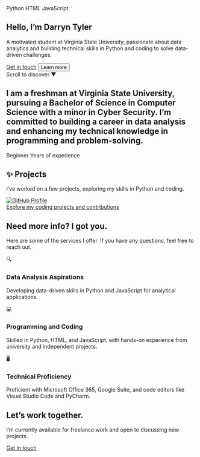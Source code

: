<!DOCTYPE html>
<html lang="en">
<head>
  <meta charset="UTF-8" />
  <meta name="viewport" content="width=device-width, initial-scale=1.0" />
  <title>Darryn Tyler - Portfolio</title>
  <link rel="stylesheet" href="styles.css" />
</head>
<body>
  <!-- Intro Section -->
  <section id="home" class="intro">
    <div class="intro-content">
      <div class="skills">
        <span class="pill">Python</span>
        <span class="pill">HTML</span>
        <span class="pill">JavaScript</span>
      </div>
      <div>
        <h1>Hello, I’m <span class="highlight">Darryn Tyler</span></h1>
        <p>
          A motivated student at Virginia State University, passionate about
          data analytics and building technical skills in Python and coding to
          solve data-driven challenges.
        </p>
        <div class="buttons">
          <a href="mailto:dtinquires@gmail.com" class="btn">Get in touch</a>
          <button class="btn-outline" onclick="scrollToSection('#about')">Learn more</button>
        </div>
        <div class="scroll-indicator">Scroll to discover ▼</div>
      </div>
    </div>
  </section>

  <!-- About Section -->
  <section id="about" class="about">
    <h2>
      I am a freshman at Virginia State University, pursuing a Bachelor of
      Science in Computer Science with a minor in Cyber Security. I’m committed
      to building a career in data analysis and enhancing my technical knowledge
      in programming and problem-solving.
    </h2>
    <div class="stats">
      <div class="stat">
        <span class="stat-value">Beginner</span>
        <span class="stat-label">Years of experience</span>
      </div>
    </div>
  </section>

  <!-- Projects Section -->
  <section id="projects" class="projects">
    <h2>✨ Projects</h2>
    <p>I’ve worked on a few projects, exploring my skills in Python and coding.</p>
    <div class="project">
      <a href="https://github.com/dt2738/" target="_blank">
        <img src="assets/github_image_placeholder.png" alt="GitHub Profile" />
        <div class="project-description">Explore my coding projects and contributions</div>
      </a>
    </div>
  </section>

  <!-- Services Section -->
  <section id="services" class="services">
    <h2>Need more info? I got you.</h2>
    <p>
      Here are some of the services I offer. If you have any questions, feel
      free to reach out.
    </p>
    <div class="service">
      <div class="service-icon">🔍</div>
      <h3>Data Analysis Aspirations</h3>
      <p>
        Developing data-driven skills in Python and JavaScript for analytical
        applications.
      </p>
    </div>
    <div class="service">
      <div class="service-icon">💻</div>
      <h3>Programming and Coding</h3>
      <p>
        Skilled in Python, HTML, and JavaScript, with hands-on experience from
        university and independent projects.
      </p>
    </div>
    <div class="service">
      <div class="service-icon">🖥️</div>
      <h3>Technical Proficiency</h3>
      <p>
        Proficient with Microsoft Office 365, Google Suite, and code editors
        like Visual Studio Code and PyCharm.
      </p>
    </div>
  </section>

  <!-- Contact Section -->
  <section id="contact" class="contact">
    <h2>Let’s work together.</h2>
    <p>I’m currently available for freelance work and open to discussing new projects.</p>
    <a href="mailto:dtinquires@gmail.com" class="btn">Get in touch</a>
  </section>

  <script>
    function scrollToSection(id) {
      document.querySelector(id).scrollIntoView({ behavior: "smooth" });
    }
  </script>
</body>
</html>
